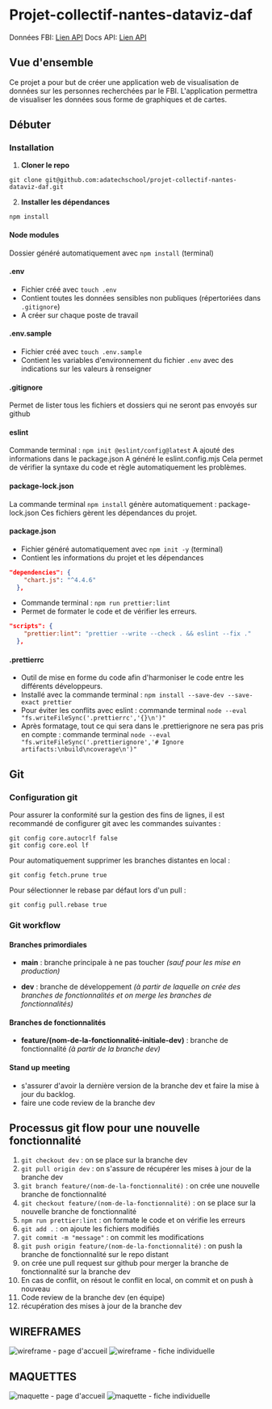 # Projet-collectif-nantes-dataviz-daf

Données FBI: [Lien API](https://api.fbi.gov/wanted)
Docs API: [Lien API](https://api.fbi.gov/docs)

## Vue d'ensemble

Ce projet a pour but de créer une application web de visualisation de données sur les personnes recherchées par le FBI. L'application permettra de visualiser les données sous forme de graphiques et de cartes.

## Débuter

### Installation

1. **Cloner le repo**

```
git clone git@github.com:adatechschool/projet-collectif-nantes-dataviz-daf.git
```

2. **Installer les dépendances**

```
npm install
```

#### Node modules

Dossier généré automatiquement avec `npm install` (terminal)

#### .env

- Fichier créé avec `touch .env`
- Contient toutes les données sensibles non publiques (répertoriées dans `.gitignore`)
- A créer sur chaque poste de travail

#### .env.sample

- Fichier créé avec `touch .env.sample`
- Contient les variables d'environnement du fichier `.env` avec des indications sur les valeurs à renseigner

#### .gitignore

Permet de lister tous les fichiers et dossiers qui ne seront pas envoyés sur github

#### eslint

Commande terminal : `npm init @eslint/config@latest`
A ajouté des informations dans le package.json
A généré le eslint.config.mjs
Cela permet de vérifier la syntaxe du code et règle automatiquement les problèmes.

#### package-lock.json

La commande terminal `npm install` génère automatiquement : package-lock.json
Ces fichiers gèrent les dépendances du projet.

#### package.json

- Fichier généré automatiquement avec `npm init -y` (terminal)
- Contient les informations du projet et les dépendances

```json
"dependencies": {
    "chart.js": "^4.4.6"
  },
```

- Commande terminal : `npm run prettier:lint`
- Permet de formater le code et de vérifier les erreurs.

```json
"scripts": {
    "prettier:lint": "prettier --write --check . && eslint --fix ."
  },
```

#### .prettierrc

- Outil de mise en forme du code afin d'harmoniser le code entre les différents développeurs.
- Installé avec la commande terminal : `npm install --save-dev --save-exact prettier`
- Pour éviter les conflits avec eslint : commande terminal `node --eval "fs.writeFileSync('.prettierrc','{}\n')"`
- Après formatage, tout ce qui sera dans le .prettierignore ne sera pas pris en compte : commande terminal `node --eval "fs.writeFileSync('.prettierignore','# Ignore artifacts:\nbuild\ncoverage\n')"`

## Git

### Configuration git

Pour assurer la conformité sur la gestion des fins de lignes, il est recommandé de configurer git avec les commandes suivantes :

```
git config core.autocrlf false
git config core.eol lf
```

Pour automatiquement supprimer les branches distantes en local :

```
git config fetch.prune true
```

Pour sélectionner le rebase par défaut lors d'un pull :

```
git config pull.rebase true
```

### Git workflow

#### Branches primordiales

- __main__ : branche principale à ne pas toucher *(sauf pour les mise en production)*

- __dev__ : branche de développement *(à partir de laquelle on crée des branches de fonctionnalités et on merge les branches de fonctionnalités)*

#### Branches de fonctionnalités

- __feature/(nom-de-la-fonctionnalité-initiale-dev)__ : branche de fonctionnalité *(à partir de la branche dev)*

#### Stand up meeting

- s'assurer d'avoir la dernière version de la branche dev et faire la mise à jour du backlog.
- faire une code review de la branche dev

## Processus git flow pour une nouvelle fonctionnalité

1. `git checkout dev` : on se place sur la branche dev
2. `git pull origin dev` : on s'assure de récupérer les mises à jour de la branche dev
3. `git branch feature/(nom-de-la-fonctionnalité)` : on crée une nouvelle branche de fonctionnalité
4. `git checkout feature/(nom-de-la-fonctionnalité)` : on se place sur la nouvelle branche de fonctionnalité
5. `npm run prettier:lint` : on formate le code et on vérifie les erreurs
6. `git add .` : on ajoute les fichiers modifiés
7. `git commit -m "message"` : on commit les modifications
8. `git push origin feature/(nom-de-la-fonctionnalité)` : on push la branche de fonctionnalité sur le repo distant
9. on crée une pull request sur github pour merger la branche de fonctionnalité sur la branche dev
10. En cas de conflit, on résout le conflit en local, on commit et on push à nouveau
11. Code review de la branche dev (en équipe)
12. récupération des mises à jour de la branche dev

## WIREFRAMES

![wireframe - page d'accueil](assets\wireframe_accueil_daf.png)
![wireframe - fiche individuelle](assets\wireframe_fiche_daf.png)

## MAQUETTES

![maquette - page d'accueil](assets/maquette-page-accueil.png)
![maquette - fiche individuelle](assets/maquette-page-details.png)

